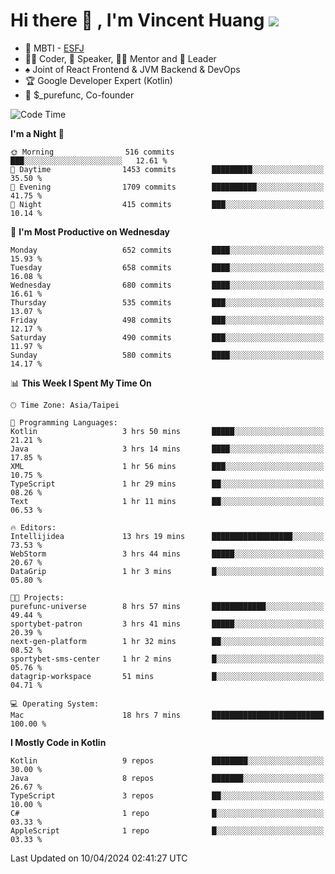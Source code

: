 # Hi there 👋 , I'm Vincent Huang ![](https://komarev.com/ghpvc/?username=Jian-Min-Huang)
- 👀 MBTI - [ESFJ](https://www.16personalities.com/esfj-personality)
- 👨‍💻 Coder, 🎤 Speaker, 👨‍🏫 Mentor and 🚀 Leader
- ♠️ Joint of React Frontend & JVM Backend & DevOps
- 🏆 Google Developer Expert (Kotlin)
- 💼 $_purefunc, Co-founder

<!--START_SECTION:waka-->
![Code Time](http://img.shields.io/badge/Code%20Time-3%2C599%20hrs-blue)

**I'm a Night 🦉** 

```text
🌞 Morning                516 commits         ███░░░░░░░░░░░░░░░░░░░░░░   12.61 % 
🌆 Daytime                1453 commits        █████████░░░░░░░░░░░░░░░░   35.50 % 
🌃 Evening                1709 commits        ██████████░░░░░░░░░░░░░░░   41.75 % 
🌙 Night                  415 commits         ███░░░░░░░░░░░░░░░░░░░░░░   10.14 % 
```
📅 **I'm Most Productive on Wednesday** 

```text
Monday                   652 commits         ████░░░░░░░░░░░░░░░░░░░░░   15.93 % 
Tuesday                  658 commits         ████░░░░░░░░░░░░░░░░░░░░░   16.08 % 
Wednesday                680 commits         ████░░░░░░░░░░░░░░░░░░░░░   16.61 % 
Thursday                 535 commits         ███░░░░░░░░░░░░░░░░░░░░░░   13.07 % 
Friday                   498 commits         ███░░░░░░░░░░░░░░░░░░░░░░   12.17 % 
Saturday                 490 commits         ███░░░░░░░░░░░░░░░░░░░░░░   11.97 % 
Sunday                   580 commits         ████░░░░░░░░░░░░░░░░░░░░░   14.17 % 
```


📊 **This Week I Spent My Time On** 

```text
🕑︎ Time Zone: Asia/Taipei

💬 Programming Languages: 
Kotlin                   3 hrs 50 mins       █████░░░░░░░░░░░░░░░░░░░░   21.21 % 
Java                     3 hrs 14 mins       ████░░░░░░░░░░░░░░░░░░░░░   17.85 % 
XML                      1 hr 56 mins        ███░░░░░░░░░░░░░░░░░░░░░░   10.75 % 
TypeScript               1 hr 29 mins        ██░░░░░░░░░░░░░░░░░░░░░░░   08.26 % 
Text                     1 hr 11 mins        ██░░░░░░░░░░░░░░░░░░░░░░░   06.53 % 

🔥 Editors: 
Intellijidea             13 hrs 19 mins      ██████████████████░░░░░░░   73.53 % 
WebStorm                 3 hrs 44 mins       █████░░░░░░░░░░░░░░░░░░░░   20.67 % 
DataGrip                 1 hr 3 mins         █░░░░░░░░░░░░░░░░░░░░░░░░   05.80 % 

🐱‍💻 Projects: 
purefunc-universe        8 hrs 57 mins       ████████████░░░░░░░░░░░░░   49.44 % 
sportybet-patron         3 hrs 41 mins       █████░░░░░░░░░░░░░░░░░░░░   20.39 % 
next-gen-platform        1 hr 32 mins        ██░░░░░░░░░░░░░░░░░░░░░░░   08.52 % 
sportybet-sms-center     1 hr 2 mins         █░░░░░░░░░░░░░░░░░░░░░░░░   05.76 % 
datagrip-workspace       51 mins             █░░░░░░░░░░░░░░░░░░░░░░░░   04.71 % 

💻 Operating System: 
Mac                      18 hrs 7 mins       █████████████████████████   100.00 % 
```

**I Mostly Code in Kotlin** 

```text
Kotlin                   9 repos             ████████░░░░░░░░░░░░░░░░░   30.00 % 
Java                     8 repos             ███████░░░░░░░░░░░░░░░░░░   26.67 % 
TypeScript               3 repos             ██░░░░░░░░░░░░░░░░░░░░░░░   10.00 % 
C#                       1 repo              █░░░░░░░░░░░░░░░░░░░░░░░░   03.33 % 
AppleScript              1 repo              █░░░░░░░░░░░░░░░░░░░░░░░░   03.33 % 
```




 Last Updated on 10/04/2024 02:41:27 UTC
<!--END_SECTION:waka-->

